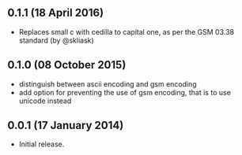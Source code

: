 ## 0.1.1 (18 April 2016)

* Replaces small c with cedilla to capital one, as per the GSM 03.38 standard (by @skliask)

## 0.1.0 (08 October 2015)

* distinguish between ascii encoding and gsm encoding
* add option for preventing the use of gsm encoding, that is to use unicode instead

## 0.0.1 (17 January 2014)

* Initial release.
